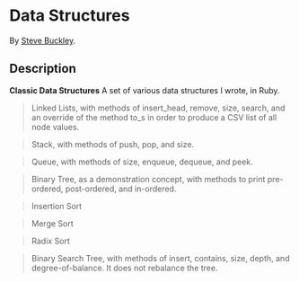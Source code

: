 Data Structures
===================
By [Steve Buckley](steve.buckley@gerrit-tech.com).


## Description
**Classic Data Structures** A set of various data structures I wrote, in Ruby.

> Linked Lists, with methods of insert_head, remove, size, search, and an override of the  method to_s in order to produce a CSV list of all node values.

> Stack, with methods of push, pop, and size.

> Queue, with methods of size, enqueue, dequeue, and peek.

> Binary Tree, as a demonstration concept, with methods to print pre-ordered, post-ordered, and in-ordered.

> Insertion Sort

> Merge Sort

> Radix Sort

> Binary Search Tree, with methods of insert, contains, size, depth, and degree-of-balance.  It does not rebalance the tree.

